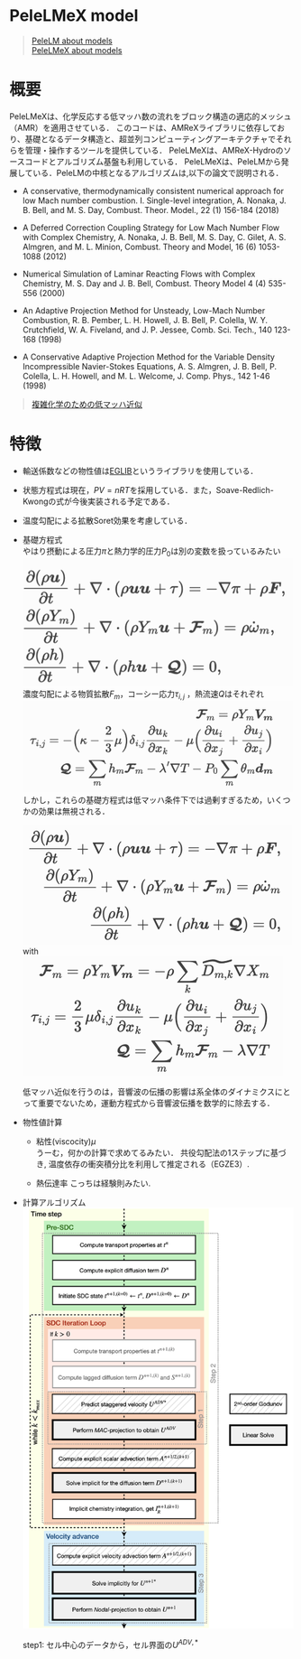 # PeleLMeX model
> [PeleLM about models](https://amrex-combustion.github.io/PeleLM/manual/html/Model.html#sdc-preliminaries)  
> [PeleLMeX about models](https://amrex-combustion.github.io/PeleLMeX/manual/html/Model.html#mathematical-background)
# 概要
PeleLMeXは、化学反応する低マッハ数の流れをブロック構造の適応的メッシュ（AMR）を適用させている．
このコードは、AMReXライブラリに依存しており、基礎となるデータ構造と、超並列コンピューティングアーキテクチャでそれらを管理・操作するツールを提供している．
PeleLMeXは、AMReX-Hydroのソースコードとアルゴリズム基盤も利用している．
PeleLMeXは、PeleLMから発展している．PeleLMの中核となるアルゴリズムは,以下の論文で説明される．
- A conservative, thermodynamically consistent numerical approach for low Mach number combustion. I. Single-level integration, A. Nonaka, J. B. Bell, and M. S. Day, Combust. Theor. Model., 22 (1) 156-184 (2018)

- A Deferred Correction Coupling Strategy for Low Mach Number Flow with Complex Chemistry, A. Nonaka, J. B. Bell, M. S. Day, C. Gilet, A. S. Almgren, and M. L. Minion, Combust. Theory and Model, 16 (6) 1053-1088 (2012)

- Numerical Simulation of Laminar Reacting Flows with Complex Chemistry, M. S. Day and J. B. Bell, Combust. Theory Model 4 (4) 535-556 (2000)

- An Adaptive Projection Method for Unsteady, Low-Mach Number Combustion, R. B. Pember, L. H. Howell, J. B. Bell, P. Colella, W. Y. Crutchfield, W. A. Fiveland, and J. P. Jessee, Comb. Sci. Tech., 140 123-168 (1998)

- A Conservative Adaptive Projection Method for the Variable Density Incompressible Navier-Stokes Equations, A. S. Almgren, J. B. Bell, P. Colella, L. H. Howell, and M. L. Welcome, J. Comp. Phys., 142 1-46 (1998)

> [複雑化学のための低マッハ近似](https://crd.lbl.gov/assets/pubs_presos/MCS/CCSE/LMCSDC.pdf)

# 特徴
- 輸送係数などの物性値は[EGLIB](http://www.cmap.polytechnique.fr/www.eglib/)というライブラリを使用している．
- 状態方程式は現在，$PV=nRT$を採用している．また，Soave-Redlich-Kwongの式が今後実装される予定である．
- 温度勾配による拡散Soret効果を考慮している．
- 基礎方程式  
  やはり摂動による圧力$\pi$と熱力学的圧力$P_0$は別の変数を扱っているみたい
  ![基礎方程式](./figure/equations.png)  
  濃度勾配による物質拡散$F_m$，コーシー応力$\tau_{i,j}$ ，熱流速$Q$はそれぞれ
  ![フラックス](./figure/fluxes.png)  
  しかし，これらの基礎方程式は低マッハ条件下では過剰すぎるため，いくつかの効果は無視される．

  ![基礎方程式](./figure/low_march_equ.png)  
  with  
  ![フラックス](./figure/low_march_fluxes.png)  

  低マッハ近似を行うのは，音響波の伝播の影響は系全体のダイナミクスにとって重要でないため，運動方程式から音響波伝播を数学的に除去する．
  
- 物性値計算
  - 粘性(viscocity)$\mu$  
    うーむ，何かの計算で求めてるみたい．
    共役勾配法の1ステップに基づき, 温度依存の衝突積分比を利用して推定される（EGZE3）. 
    
  - 熱伝達率
    こっちは経験則みたい.

- 計算アルゴリズム
  ![アルゴリズム](./figure/PeleLMeX_Algorithm.png)

  step1:
  セル中心のデータから，セル界面の$U^{ADV, \ast}$
